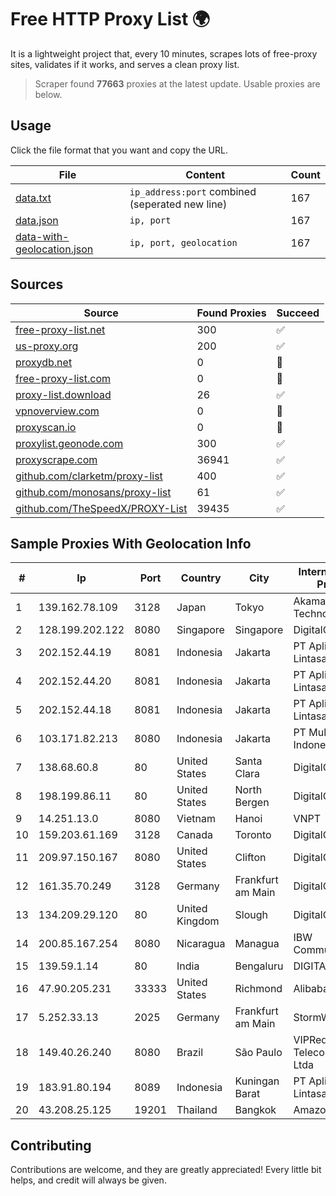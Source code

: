 
# Free HTTP Proxy List 🌍

It is a lightweight project that, every 10 minutes, scrapes lots of free-proxy sites, validates if it works, and serves a clean proxy list.


> Scraper found **77663** proxies at the latest update. Usable proxies are below.

## Usage

Click the file format that you want and copy the URL.


|File|Content|Count|
|----|-------|-----|
|[data.txt](https://raw.githubusercontent.com/themiralay/Proxy-List-World/master/data.txt)|`ip_address:port` combined (seperated new line)|167|
|[data.json](https://raw.githubusercontent.com/themiralay/Proxy-List-World/master/data.json)|`ip, port`|167|
|[data-with-geolocation.json](https://raw.githubusercontent.com/themiralay/Proxy-List-World/master/data-with-geolocation.json)|`ip, port, geolocation`|167|

## Sources

|Source|Found Proxies|Succeed|
|------|-------------|-------|
|[free-proxy-list.net](https://free-proxy-list.net)|300|✅|
|[us-proxy.org](https://www.us-proxy.org)|200|✅|
|[proxydb.net](http://proxydb.net)|0|🚫|
|[free-proxy-list.com](https://free-proxy-list.com/?page=&port=&type%5B%5D=http&type%5B%5D=https&up_time=0&search=Search)|0|🚫|
|[proxy-list.download](https://www.proxy-list.download/HTTP)|26|✅|
|[vpnoverview.com](https://vpnoverview.com/privacy/anonymous-browsing/free-proxy-servers)|0|🚫|
|[proxyscan.io](https://www.proxyscan.io)|0|🚫|
|[proxylist.geonode.com](https://proxylist.geonode.com/api/proxy-list?limit=300&page=1&sort_by=lastChecked&sort_type=desc&protocols=http,https)|300|✅|
|[proxyscrape.com](https://api.proxyscrape.com/v2/?request=displayproxies&protocol=http&timeout=10000&country=all&ssl=all&anonymity=all)|36941|✅|
|[github.com/clarketm/proxy-list](https://raw.githubusercontent.com/clarketm/proxy-list/master/proxy-list-raw.txt)|400|✅|
|[github.com/monosans/proxy-list](https://raw.githubusercontent.com/monosans/proxy-list/main/proxies/http.txt)|61|✅|
|[github.com/TheSpeedX/PROXY-List](https://raw.githubusercontent.com/TheSpeedX/PROXY-List/master/http.txt)|39435|✅|


## Sample Proxies With Geolocation Info

|#|Ip|Port|Country|City|Internet Service Provider|
|-|--|----|-------|----|-------------------------|
|1|139.162.78.109|3128|Japan|Tokyo|Akamai Technologies, Inc.|
|2|128.199.202.122|8080|Singapore|Singapore|DigitalOcean, LLC|
|3|202.152.44.19|8081|Indonesia|Jakarta|PT Aplikanusa Lintasarta|
|4|202.152.44.20|8081|Indonesia|Jakarta|PT Aplikanusa Lintasarta|
|5|202.152.44.18|8081|Indonesia|Jakarta|PT Aplikanusa Lintasarta|
|6|103.171.82.213|8080|Indonesia|Jakarta|PT Multi Network Indonesia|
|7|138.68.60.8|80|United States|Santa Clara|DigitalOcean, LLC|
|8|198.199.86.11|80|United States|North Bergen|DigitalOcean, LLC|
|9|14.251.13.0|8080|Vietnam|Hanoi|VNPT|
|10|159.203.61.169|3128|Canada|Toronto|DigitalOcean, LLC|
|11|209.97.150.167|8080|United States|Clifton|DigitalOcean, LLC|
|12|161.35.70.249|3128|Germany|Frankfurt am Main|DigitalOcean, LLC|
|13|134.209.29.120|80|United Kingdom|Slough|DigitalOcean, LLC|
|14|200.85.167.254|8080|Nicaragua|Managua|IBW Communications|
|15|139.59.1.14|80|India|Bengaluru|DIGITALOCEAN|
|16|47.90.205.231|33333|United States|Richmond|Alibaba.com LLC|
|17|5.252.33.13|2025|Germany|Frankfurt am Main|StormWall s.r.o.|
|18|149.40.26.240|8080|Brazil|São Paulo|VIPRede Telecomunicações Ltda|
|19|183.91.80.194|8089|Indonesia|Kuningan Barat|PT Aplikanusa Lintasarta|
|20|43.208.25.125|19201|Thailand|Bangkok|Amazon.com, Inc.|



## Contributing

Contributions are welcome, and they are greatly appreciated! Every
little bit helps, and credit will always be given.

